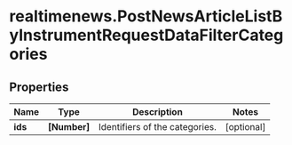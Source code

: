 # realtimenews.PostNewsArticleListByInstrumentRequestDataFilterCategories

## Properties

Name | Type | Description | Notes
------------ | ------------- | ------------- | -------------
**ids** | **[Number]** | Identifiers of the categories. | [optional] 


